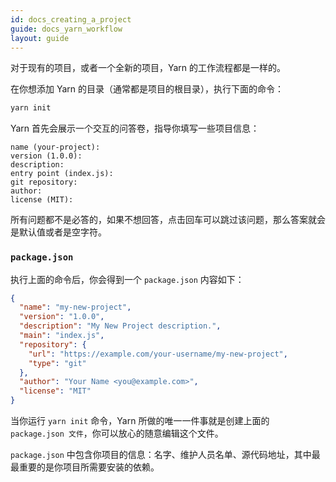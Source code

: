 ```yaml
---
id: docs_creating_a_project
guide: docs_yarn_workflow
layout: guide
---
```


对于现有的项目，或者一个全新的项目，Yarn 的工作流程都是一样的。

在你想添加 Yarn 的目录（通常都是项目的根目录），执行下面的命令：

```sh
yarn init
```

Yarn 首先会展示一个交互的问答卷，指导你填写一些项目信息：

```
name (your-project):
version (1.0.0):
description:
entry point (index.js):
git repository:
author:
license (MIT):
```
所有问题都不是必答的，如果不想回答，点击回车可以跳过该问题，那么答案就会是默认值或者是空字符。

### `package.json` <a class="toc" id="toc-package-json" href="#toc-package-json"></a>

执行上面的命令后，你会得到一个 `package.json` 内容如下：

```json
{
  "name": "my-new-project",
  "version": "1.0.0",
  "description": "My New Project description.",
  "main": "index.js",
  "repository": {
    "url": "https://example.com/your-username/my-new-project",
    "type": "git"
  },
  "author": "Your Name <you@example.com>",
  "license": "MIT"
}
```

当你运行 `yarn init` 命令，Yarn 所做的唯一一件事就是创建上面的 `package.json 文件`，你可以放心的随意编辑这个文件。

`package.json` 中包含你项目的信息：名字、维护人员名单、源代码地址，其中最最重要的是你项目所需要安装的依赖。
